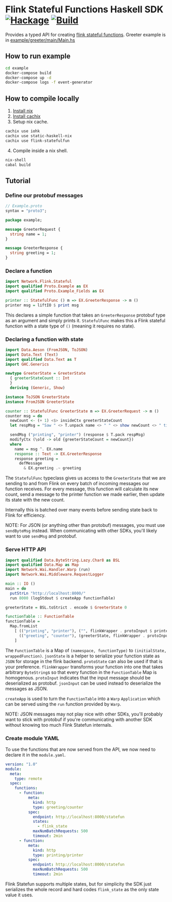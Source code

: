 # Flink Stateful Functions Haskell SDK [![Hackage](https://img.shields.io/hackage/v/flink-statefulfun.svg)](https://hackage.haskell.org/package/flink-statefulfun) [![Build](https://img.shields.io/travis/tdbgamer/flink-statefulfun-hs.svg)](https://travis-ci.com/github/tdbgamer/flink-statefulfun-hs)

Provides a typed API for creating [flink stateful functions](https://flink.apache.org/news/2020/04/07/release-statefun-2.0.0.html). Greeter example is in [example/greeter/main/Main.hs](example/greeter/main/Main.hs)

## How to run example

```bash
cd example
docker-compose build
docker-compose up -d
docker-compose logs -f event-generator
```

## How to compile locally

1. [Install nix](https://nixos.org/download.html)
2. [Install cachix](https://github.com/cachix/cachix#installation)
3. Setup nix cache.
```bash
cachix use iohk
cachix use static-haskell-nix
cachix use flink-statefulfun
```
4. Compile inside a nix shell.
```bash
nix-shell
cabal build
```

## Tutorial

### Define our protobuf messages
```protobuf
// Example.proto
syntax = "proto3";

package example;

message GreeterRequest {
  string name = 1;
}

message GreeterResponse {
  string greeting = 1;
}
```

### Declare a function

```haskell
import Network.Flink.Stateful
import qualified Proto.Example as EX
import qualified Proto.Example_Fields as EX

printer :: StatefulFunc () m => EX.GreeterResponse -> m ()
printer msg = liftIO $ print msg
```

This declares a simple function that takes an `GreeterResponse` protobuf
type as an argument and simply prints it. `StatefulFunc` makes this a Flink
stateful function with a state type of `()` (meaning it requires no state).

### Declaring a function with state

```haskell
import Data.Aeson (FromJSON, ToJSON)
import Data.Text (Text)
import qualified Data.Text as T
import GHC.Generics

newtype GreeterState = GreeterState
  { greeterStateCount :: Int
  }
  deriving (Generic, Show)

instance ToJSON GreeterState
instance FromJSON GreeterState

counter :: StatefulFunc GreeterState m => EX.GreeterRequest -> m ()
counter msg = do
  newCount <- (+ 1) <$> insideCtx greeterStateCount
  let respMsg = "Saw " <> T.unpack name <> " " <> show newCount <> " time(s)"

  sendMsg ("printing", "printer") (response $ T.pack respMsg)
  modifyCtx (\old -> old {greeterStateCount = newCount})
  where
    name = msg ^. EX.name
    response :: Text -> EX.GreeterResponse
    response greeting =
      defMessage
        & EX.greeting .~ greeting
```

The `StatefulFunc` typeclass gives us access to the `GreeterState` that we are sending to and
from Flink on every batch of incoming messages our function receives. For every message,
this function will calculate its new count, send a message to the printer function we
made earlier, then update its state with the new count.

Internally this is batched over many events before sending state back to Flink for efficiency.

NOTE: For JSON (or anything other than protobuf) messages, you must use `sendByteMsg` instead.
When communicating with other SDKs, you'll likely want to use `sendMsg` and protobuf.

### Serve HTTP API

```haskell
import qualified Data.ByteString.Lazy.Char8 as BSL
import qualified Data.Map as Map
import Network.Wai.Handler.Warp (run)
import Network.Wai.Middleware.RequestLogger

main :: IO ()
main = do
  putStrLn "http://localhost:8000/"
  run 8000 (logStdout $ createApp functionTable)

greeterState = BSL.toStrict . encode $ GreeterState 0

functionTable :: FunctionTable
functionTable =
  Map.fromList
    [ (("printing", "printer"), ("", flinkWrapper . protoInput $ printer)),
      (("greeting", "counter"), (greeterState, flinkWrapper . protoInput . jsonState $ counter))
    ]
```

The `FunctionTable` is a Map of `(namespace, functionType)` to `(initialState, wrappedFunction)`.
`jsonState` is a helper to serialize your function state as `JSON` for storage in the flink
backend. `protoState` can also be used if that is your preference. `flinkWrapper` transforms
your function into one that takes arbitrary `ByteString`s so that every function in the
`FunctionTable` Map is homogenous. `protoInput` indicates that the input message should be
deserialized as protobuf. `jsonInput` can be used instead to deserialize the messages as JSON.

`createApp` is used to turn the `FunctionTable` into a `Warp` `Application` which can be served
using the `run` function provided by `Warp`.

NOTE: JSON messages may not play nice with other SDKs, you'll probably want to stick with protobuf
if you're communicating with another SDK without knowing too much Flink Statefun internals.

### Create module YAML

To use the functions that are now served from the API, we now need to declare it in the `module.yaml`.

```yaml
version: "1.0"
module:
  meta:
    type: remote
  spec:
    functions:
      - function:
          meta:
            kind: http
            type: greeting/counter
          spec:
            endpoint: http://localhost:8000/statefun
            states:
              - flink_state
            maxNumBatchRequests: 500
            timeout: 2min
      - function:
          meta:
            kind: http
            type: printing/printer
          spec:
            endpoint: http://localhost:8000/statefun
            maxNumBatchRequests: 500
            timeout: 2min
```

Flink Statefun supports multiple states, but for simplicity the SDK just serializes the whole
record and hard codes `flink_state` as the only state value it uses.

